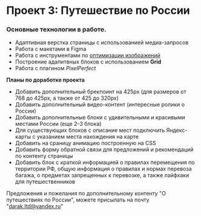 # Проект 3: Путешествие по России

### Основные технологии в работе.
* Адаптивная верстка страницы с использованией медиа-запросов
* Работа с макетами в Figma
* Работа с инструментами по [оптимизации изображений](https://tinypng.com/)
* Построение адапитвных блоков с использованием **Grid**
* Работа с плагином *PixelPerfect*


**Планы по доработке проекта**

* Добавить дополнительный брекпоинт на 425px (для размеров от 768 до 425px, а также от 425 до 320px)
* Добавить дополнительный видео-контент (интересные ролики о России)
* Добавить дополнительные блоки с удивительными и красивыми местами России (еще 2-3 блока)
* Для существующих блоков с описание мест подключить Яндекс-карты с указанием места нахождения на карте
* Добавить на сраницу анимацию построенную на CSS
* Добавить форму обратной связи для предложений и рекомендаций по контенту страницы
* Добавить блок с краткой информацией о правилах перемещения по территории РФ, общую информация о правилах и нормах перевоза багажа, о предметах запрещенных к перевозке, а также лайфхаки для путешественников


Предложения и пожелания по дополнительному контенту "О путешествиях по России", можете присылать на почту "darak.ltd@yandex.ru"
